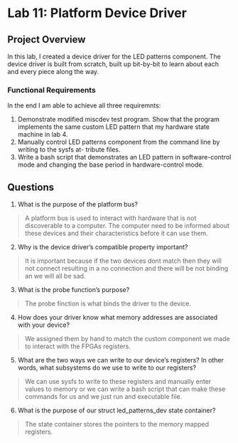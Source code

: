 # Lab 11: Platform Device Driver

## Project Overview
In this lab, I created a device driver for the LED patterns component. The device
driver is built from scratch, built up bit-by-bit to learn about each and every piece along the way.

### Functional Requirements
In the end I am able to achieve all three requiremnts:
1. Demonstrate modified miscdev test program. Show that the program implements the same
custom LED pattern that my hardware state machine in lab 4.
2. Manually control LED patterns component from the command line by writing to the sysfs at-
tribute files.
3. Write a bash script that demonstrates an LED pattern in software-control mode and changing the
base period in hardware-control mode.


## Questions
1. What is the purpose of the platform bus?
> A platform bus is used to interact with hardware that is not discoverable to a computer. The computer need to be
informed about these devices and their characteristics before it can use them.

2. Why is the device driver’s compatible property important?
>It is important because if the two devices dont match then they will not connect resulting 
in a no connection and there will be not binding an we will all be sad.

3. What is the probe function’s purpose?
>The probe finction is what binds the driver to the device.

4. How does your driver know what memory addresses are associated with your device?
>We assigned them by hand to match the custom component we made to interact with the FPGAs registers.

5. What are the two ways we can write to our device’s registers? In other words, what subsystems do we use to write to our registers?
>We can use sysfs to write to these registers and manually enter values to memory or we can write a bash script that can make these commands for us and we just run and executable file.

6. What is the purpose of our struct led_patterns_dev state container?
>The state container stores the pointers to the memory mapped registers.




